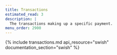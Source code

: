 ```yaml
---
title: Transactions
estimated_read: 3
description: |
  The transactions making up a specific payment.
menu_order: 2900
---
```


{% include transactions.md api_resource="swish" documentation_section="swish" %}
